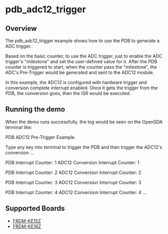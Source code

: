# pdb_adc12_trigger

## Overview

The pdb_adc12_trigger example shows how to use the PDB to generate a ADC trigger.

Based on the basic counter, to use the ADC trigger, just to enable the ADC trigger's "milestone" and set the user-defined value for it.
After the PDB counter is triggered to start, when the counter pass the "milestone", the ADC's Pre-Trigger would be generated and sent
to the ADC12 module.

In this example, the ADC12 is configured with hardware trigger and conversion complete interrupt enabled.
Once it gets the trigger from the PDB, the conversion goes, then the ISR would be executed.

## Running the demo

When the demo runs successfully, the log would be seen on the OpenSDA terminal like:

PDB ADC12 Pre-Trigger Example.

Type any key into terminal to trigger the PDB and then trigger the ADC12's conversion ...

PDB Interrupt Counter: 1
ADC12 Conversion Interrupt Counter: 1

PDB Interrupt Counter: 2
ADC12 Conversion Interrupt Counter: 2

PDB Interrupt Counter: 3
ADC12 Conversion Interrupt Counter: 3

PDB Interrupt Counter: 4
ADC12 Conversion Interrupt Counter: 4
...

## Supported Boards
- [FRDM-KE15Z](../../../_boards/frdmke15z/driver_examples/pdb/adc12_trigger/example_board_readme.md)
- [FRDM-KE16Z](../../../_boards/frdmke16z/driver_examples/pdb/adc12_trigger/example_board_readme.md)
